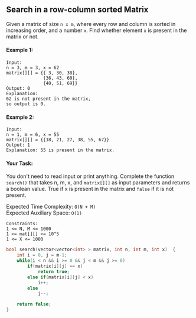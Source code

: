 ## Search in a row-column sorted Matrix

Given a matrix of size `n x m`, where every row and column is sorted in increasing order, and a number `x`. Find whether element `x` is present in the matrix or not.

#### Example 1:

```
Input:
n = 3, m = 3, x = 62
matrix[][] = {{ 3, 30, 38},
              {36, 43, 60},
              {40, 51, 69}}
Output: 0
Explanation:
62 is not present in the matrix,
so output is 0.
```

#### Example 2:

```
Input:
n = 1, m = 6, x = 55
matrix[][] = {{18, 21, 27, 38, 55, 67}}
Output: 1
Explanation: 55 is present in the matrix.
```

#### Your Task:

You don't need to read input or print anything. Complete the function `search()` that takes n, m, x, and `matrix[][]` as input parameters and returns a boolean value. True if x is present in the matrix and `false` if it is not present.

Expected Time Complexity: `O(N + M)`  
Expected Auxiliary Space: `O(1)`

```
Constraints:
1 <= N, M <= 1000
1 <= mat[][] <= 10^5
1 <= X <= 1000
```

```c++
bool search(vector<vector<int> > matrix, int n, int m, int x)  {
    int i = 0, j = m-1;
    while(i < n && i >= 0 && j < m && j >= 0)
        if(matrix[i][j] == x)
            return true;
        else if(matrix[i][j] < x)
            i++;
        else
            j--;

    return false;
}
```
